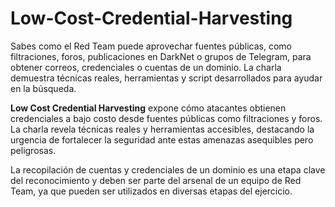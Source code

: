 # Low-Cost-Credential-Harvesting

Sabes como el Red Team puede aprovechar fuentes públicas, como filtraciones, foros, publicaciones en DarkNet o grupos de Telegram, para obtener correos, credenciales o cuentas de un dominio. La charla demuestra técnicas reales, herramientas y script desarrollados para ayudar en la búsqueda.

**Low Cost Credential Harvesting** expone cómo atacantes obtienen credenciales a bajo costo desde fuentes públicas como filtraciones y foros. La charla revela técnicas reales y herramientas accesibles, destacando la urgencia de fortalecer la seguridad ante estas amenazas asequibles pero peligrosas.

La recopilación de cuentas y credenciales de un dominio es una etapa clave del reconocimiento y deben ser parte del arsenal de un equipo de Red Team, ya que pueden ser utilizados en diversas etapas del ejercicio.
